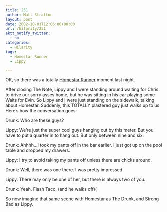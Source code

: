 ```yaml
---
title: 251
author: Matt Stratton
layout: post
date: 2002-10-01T12:06:00+00:00
url: /hilarity/251
aktt_notify_twitter:
  - no
categories:
  - Hilarity
tags:
  - Homestar Runner
  - Lippy

---
```

OK, so there was a totally [Homestar Runner][1] moment last night.

After closing The Note, Lippy and I were standing around waiting for Chris to drive our sorry asses home, but he was sitting in his car playing some Waits for Evin. So Lippy and I were just standing on the sidewalk, talking about Homestar. Suddenly, this TOTALLY plastered guy just walks up to us. Here&#8217;s how the conversation goes:

Drunk: Who are these guys?
  
Lippy: We&#8217;re just the super cool guys hanging out by this meter. But you have to put a quarter in to hang out. But only between nine and six.
  
Drunk: Ahhhh&#8230;I took my pants off in the bar earlier. I just got up on the pool table and dropped my drawers.
  
Lippy: I try to avoid taking my pants off unless there are chicks around.
  
Drunk: Well, there was one there. I was pretty impressed.
  
Lippy. There may only be one of her, but there is always two of you.
  
Drunk: Yeah. Flash Taco. (and he walks off)(

So now imagine that same scene with Homestar as The Drunk, and Strong Bad as Lippy.

 [1]: https://www.homestarrunner.com